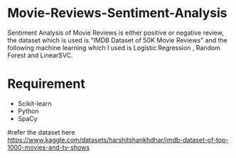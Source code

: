 # Movie-Reviews-Sentiment-Analysis
Sentiment Analysis of Movie Reviews is either positive or negative review, the dataset which is used is "IMDB Dataset of 50K Movie Reviews" and the following machine learning which I used is Logistic Regression , Random Forest and LinearSVC.



# Requirement
* Scikit-learn
* Python
* SpaCy

#refer the dataset here
https://www.kaggle.com/datasets/harshitshankhdhar/imdb-dataset-of-top-1000-movies-and-tv-shows
